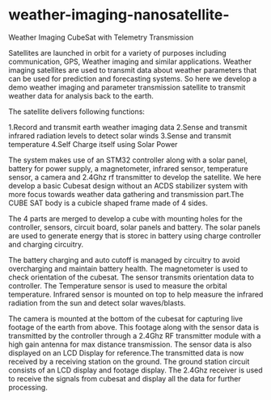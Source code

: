 # weather-imaging-nanosatellite-
Weather Imaging CubeSat with Telemetry Transmission

Satellites are launched in orbit for a variety of purposes including communication, GPS, Weather imaging and similar applications. 
Weather imaging satellites are used to transmit data about weather parameters that can be used for prediction and forecasting systems.
So here we develop a demo weather imaging and parameter transmission satellite to transmit weather data for analysis back to the earth. 

The satellite delivers following functions:

1.Record and transmit earth weather imaging data
2.Sense and transmit infrared radiation levels to detect solar winds
3.Sense and transmit temperature
4.Self Charge itself using Solar Power

The system makes use of an STM32 controller along with a solar panel, battery for power supply, a magnetometer, infrared sensor, temperature sensor, 
a camera and 2.4Ghz rf transmitter to develop the satellite. We here develop a basic Cubesat design without an ACDS stabilizer system with more focus 
towards weather data gathering and transmission part.The CUBE SAT body is a cubicle shaped frame made of 4 sides. 

The 4 parts are merged to develop a cube with mounting holes for the controller, sensors, circuit board, solar panels and battery. 
The solar panels are used to generate energy that is storec in battery using charge controller and charging circuitry.

The battery charging and auto cutoff is managed by circuitry to avoid overcharging and maintain battery health. The magnetometer is used to check orientation of the cubesat.
The sensor transmits orientation data to controller. The Temperature sensor is used to measure the orbital temperature. 
Infrared sensor is mounted on top to help measure the infrared radiation from the sun and detect solar waves/blasts.

The camera is mounted at the bottom of the cubesat for capturing live footage of the earth from above. 
This footage along with the sensor data is transmitted by the controller through a 2.4Ghz RF transmitter module with a high gain antenna for max distance transmission. 
The sensor data is also displayed on an LCD Display for reference.The transmitted data is now received by a receiving station on the ground. 
The ground station circuit consists of an LCD display and footage display. The 2.4Ghz receiver is used to receive the signals from cubesat and display all the data for further processing.
